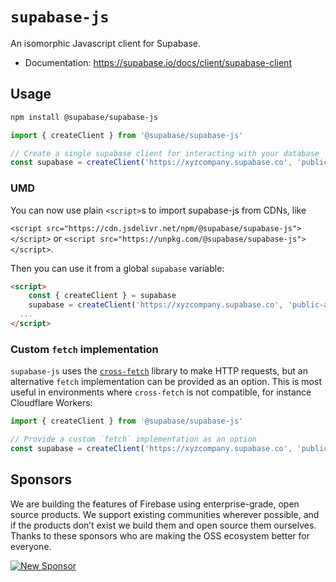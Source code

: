 # `supabase-js`

An isomorphic Javascript client for Supabase.

- Documentation: https://supabase.io/docs/client/supabase-client

## Usage

```sh
npm install @supabase/supabase-js
```

```js
import { createClient } from '@supabase/supabase-js'

// Create a single supabase client for interacting with your database
const supabase = createClient('https://xyzcompany.supabase.co', 'public-anon-key')
```

### UMD

You can now use plain `<script>`s to import supabase-js from CDNs, like

`<script src="https://cdn.jsdelivr.net/npm/@supabase/supabase-js"></script>`
or
`<script src="https://unpkg.com/@supabase/supabase-js"></script>`.

Then you can use it from a global `supabase` variable:

```html
<script>
    const { createClient } = supabase
    supabase = createClient('https://xyzcompany.supabase.co', 'public-anon-key')
  ...
</script>
```

### Custom `fetch` implementation

`supabase-js` uses the [`cross-fetch`](https://www.npmjs.com/package/cross-fetch) library to make HTTP requests, but an alternative `fetch` implementation can be provided as an option. This is most useful in environments where `cross-fetch` is not compatible, for instance Cloudflare Workers:

```js
import { createClient } from '@supabase/supabase-js'

// Provide a custom `fetch` implementation as an option
const supabase = createClient('https://xyzcompany.supabase.co', 'public-anon-key', { fetch: fetch })
```

## Sponsors

We are building the features of Firebase using enterprise-grade, open source products. We support existing communities wherever possible, and if the products don’t exist we build them and open source them ourselves. Thanks to these sponsors who are making the OSS ecosystem better for everyone.

[![New Sponsor](https://user-images.githubusercontent.com/10214025/90518111-e74bbb00-e198-11ea-8f88-c9e3c1aa4b5b.png)](https://github.com/sponsors/supabase)
